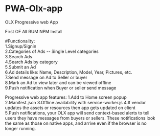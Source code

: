 # PWA-Olx-app
OLX Progressive web App

First OF All RUM NPM Install

#Functionality:  
1.Signup/Signin  
2.Categories  of  Ads  --  Single  Level  categories    
3.Search  Ads  
4.Search  Ads  by  category  
5.Submit  an  Ad  
6.Ad  details  like:  Name,  Description,  Model,  Year,  Pictures,  etc.  
7.Send  message  on  Ad  to  Seller  or  buyer  
8.Mark  an  Ad  to  view  later  and  can  be  viewed  offline  
9.Push  notification  when  Buyer  or  seller  send  message


Progressive  web  app  features:  1.Add  to  Home  screen  popup  
2.Manifest.json 
3.Offline  availability  with service-worker.js 
4.If  vendor  updates  the  assets  or  resources  then  app  gets  updated  on  client  
5.Push  notifications,  your  OLX  app  will  send  context-based  alerts  to  tell  users  they  have  messages  from  buyers  or  sellers. 
These  notifications  look  the  same  as  those  on  native  apps,  and  arrive  even  if  the  browser  is  no  longer  running.

